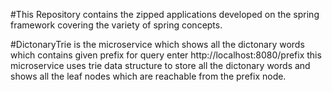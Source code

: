#This Repository contains the zipped applications developed on the spring framework covering the variety of spring concepts.

#DictonaryTrie is the microservice which shows all the dictonary words which contains given prefix
for query enter http://localhost:8080/prefix
this microservice uses trie data structure to store all the dictonary words and shows all the leaf nodes which are reachable from the prefix node.
